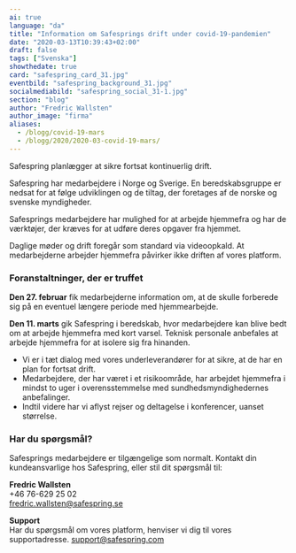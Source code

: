 ```yaml
---
ai: true
language: "da"
title: "Information om Safesprings drift under covid-19-pandemien"
date: "2020-03-13T10:39:43+02:00"
draft: false
tags: ["Svenska"]
showthedate: true
card: "safespring_card_31.jpg"
eventbild: "safespring_background_31.jpg"
socialmediabild: "safespring_social_31-1.jpg"
section: "blog"
author: "Fredric Wallsten"
author_image: "firma"
aliases:
  - /blogg/covid-19-mars
  - /blogg/2020/2020-03-covid-19-mars/
---
```

<div class="ingress"><p>Safespring planlægger at sikre fortsat kontinuerlig drift.</p></div>

Safespring har medarbejdere i Norge og Sverige. En beredskabsgruppe er nedsat for at følge udviklingen og de tiltag, der foretages af de norske og svenske myndigheder.

Safesprings medarbejdere har mulighed for at arbejde hjemmefra og har de værktøjer, der kræves for at udføre deres opgaver fra hjemmet.

Daglige møder og drift foregår som standard via videoopkald. At medarbejderne arbejder hjemmefra påvirker ikke driften af vores platform.

### Foranstaltninger, der er truffet

**Den 27. februar** fik medarbejderne information om, at de skulle forberede sig på en eventuel længere periode med hjemmearbejde.

**Den 11. marts** gik Safespring i beredskab, hvor medarbejdere kan blive bedt om at arbejde hjemmefra med kort varsel. Teknisk personale anbefales at arbejde hjemmefra for at isolere sig fra hinanden.

- Vi er i tæt dialog med vores underleverandører for at sikre, at de har en plan for fortsat drift.
- Medarbejdere, der har været i et risikoområde, har arbejdet hjemmefra i mindst to uger i overensstemmelse med sundhedsmyndighedernes anbefalinger.
- Indtil videre har vi aflyst rejser og deltagelse i konferencer, uanset størrelse.

### Har du spørgsmål?

Safesprings medarbejdere er tilgængelige som normalt. Kontakt din kundeansvarlige hos Safespring, eller stil dit spørgsmål til:

**Fredric Wallsten**<br>
+46 76-629 25 02<br>
<a href="mailto:fredric.wallsten@safespring.se">fredric.wallsten@safespring.se</a>

**Support**<br>
Har du spørgsmål om vores platform, henviser vi dig til vores supportadresse. <a href="mailto:support@safespring.com">support@safespring.com</a>